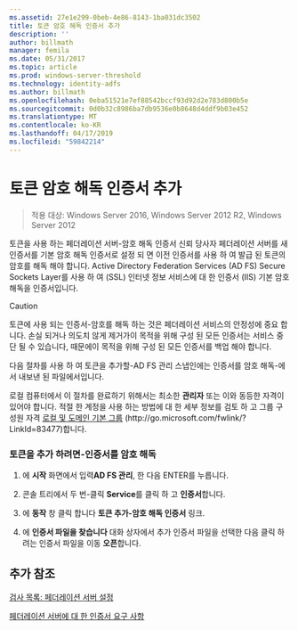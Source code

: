 ```yaml
---
ms.assetid: 27e1e299-0beb-4e86-8143-1ba031dc3502
title: 토큰 암호 해독 인증서 추가
description: ''
author: billmath
manager: femila
ms.date: 05/31/2017
ms.topic: article
ms.prod: windows-server-threshold
ms.technology: identity-adfs
ms.author: billmath
ms.openlocfilehash: 0eba51521e7ef88542bccf93d92d2e783d800b5e
ms.sourcegitcommit: 0d0b32c8986ba7db9536e0b8648d4ddf9b03e452
ms.translationtype: MT
ms.contentlocale: ko-KR
ms.lasthandoff: 04/17/2019
ms.locfileid: "59842214"
---
```

# <a name="add-a-token-decrypting-certificate"></a>토큰 암호 해독 인증서 추가

>적용 대상: Windows Server 2016, Windows Server 2012 R2, Windows Server 2012

토큰을 사용 하는 페더레이션 서버\-암호 해독 인증서 신뢰 당사자 페더레이션 서버를 새 인증서를 기본 암호 해독 인증서로 설정 되 면 이전 인증서를 사용 하 여 발급 된 토큰의 암호를 해독 해야 합니다. Active Directory Federation Services \(AD FS\) Secure Sockets Layer를 사용 하 여 \(SSL\) 인터넷 정보 서비스에 대 한 인증서 \(IIS\) 기본 암호 해독을 인증서입니다.  
  
> [!CAUTION]  
> 토큰에 사용 되는 인증서\-암호를 해독 하는 것은 페더레이션 서비스의 안정성에 중요 합니다. 손실 되거나 의도치 않게 제거가이 목적을 위해 구성 된 모든 인증서는 서비스 중단 될 수 있습니다, 때문에이 목적을 위해 구성 된 모든 인증서를 백업 해야 합니다.  
  
다음 절차를 사용 하 여 토큰을 추가할\-AD FS 관리 스냅인에는 인증서를 암호 해독\-에서 내보낸 된 파일에서입니다.  
  
로컬 컴퓨터에서 이 절차를 완료하기 위해서는 최소한 **관리자** 또는 이와 동등한 자격이 있어야 합니다.  적절 한 계정을 사용 하는 방법에 대 한 세부 정보를 검토 하 고 그룹 구성원 자격 [로컬 및 도메인 기본 그룹](https://go.microsoft.com/fwlink/?LinkId=83477) \(http:\/\/go.microsoft.com\/fwlink\/? LinkId\=83477\)합니다.   
  
### <a name="to-add-a-token-decrypting-certificate"></a>토큰을 추가 하려면\-인증서를 암호 해독  
  
1.  에 **시작** 화면에서 입력**AD FS 관리**, 한 다음 ENTER를 누릅니다.  
  
2.  콘솔 트리에서 두 번\-클릭 **Service**를 클릭 하 고 **인증서**합니다.  
  
3.  에 **동작** 창 클릭 합니다 **토큰 추가\-암호 해독 인증서** 링크.  
  
4.  에 **인증서 파일을 찾습니다** 대화 상자에서 추가 인증서 파일을 선택한 다음 클릭 하려는 인증서 파일을 이동 **오픈**합니다.  
  
## <a name="additional-references"></a>추가 참조  
[검사 목록: 페더레이션 서버 설정](Checklist--Setting-Up-a-Federation-Server.md)  
  
[페더레이션 서버에 대 한 인증서 요구 사항](https://technet.microsoft.com/library/dd807040.aspx)  
  

